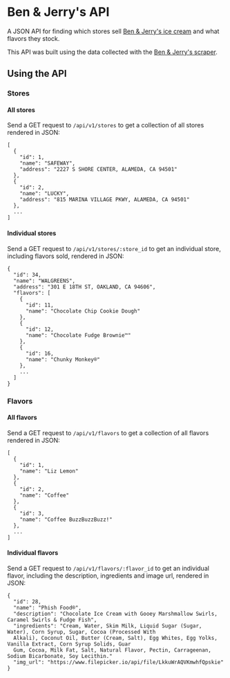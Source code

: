Ben & Jerry's API
=================
A JSON API for finding which stores sell [Ben &amp; Jerry's ice cream](http://www.benjerry.com) and what flavors they stock.

This API was built using the data collected with the [Ben & Jerry's scraper](https://github.com/fab/benandjerrys_scraper).

## Using the API

### Stores

#### All stores

Send a GET request to ```/api/v1/stores``` to get a collection of all stores rendered in JSON:
```
[
  {
    "id": 1,
    "name": "SAFEWAY",
    "address": "2227 S SHORE CENTER, ALAMEDA, CA 94501"
  },
  {
    "id": 2,
    "name": "LUCKY",
    "address": "815 MARINA VILLAGE PKWY, ALAMEDA, CA 94501"
  },
  ...
]
```

#### Individual stores

Send a GET request to ```/api/v1/stores/:store_id``` to get an individual store, including flavors sold, rendered in JSON:
```
{
  "id": 34,
  "name": "WALGREENS",
  "address": "301 E 18TH ST, OAKLAND, CA 94606",
  "flavors": [
    {
      "id": 11,
      "name": "Chocolate Chip Cookie Dough"
    },
    {
      "id": 12,
      "name": "Chocolate Fudge Brownie™"
    },
    {
      "id": 16,
      "name": "Chunky Monkey®"
    },
    ...
  ]
}
```

### Flavors

#### All flavors

Send a GET request to ```/api/v1/flavors``` to get a collection of all flavors rendered in JSON:

```
[
  {
    "id": 1,
    "name": "Liz Lemon"
  },
  {
    "id": 2,
    "name": "Coffee"
  },
  {
    "id": 3,
    "name": "Coffee BuzzBuzzBuzz!"
  },
  ...
]
```

#### Individual flavors

Send a GET request to ```/api/v1/flavors/:flavor_id``` to get an individual flavor, including the description, ingredients and image url, rendered in JSON:

```
{
  "id": 28,
  "name": "Phish Food®",
  "description": "Chocolate Ice Cream with Gooey Marshmallow Swirls, Caramel Swirls & Fudge Fish",
  "ingredients": "Cream, Water, Skim Milk, Liquid Sugar (Sugar, Water), Corn Syrup, Sugar, Cocoa (Processed With
  Alkali), Coconut Oil, Butter (Cream, Salt), Egg Whites, Egg Yolks, Vanilla Extract, Corn Syrup Solids, Guar
  Gum, Cocoa, Milk Fat, Salt, Natural Flavor, Pectin, Carrageenan, Sodium Bicarbonate, Soy Lecithin."
  "img_url": "https://www.filepicker.io/api/file/LkkuWrAQVKmwhfQpskie"
}
```


